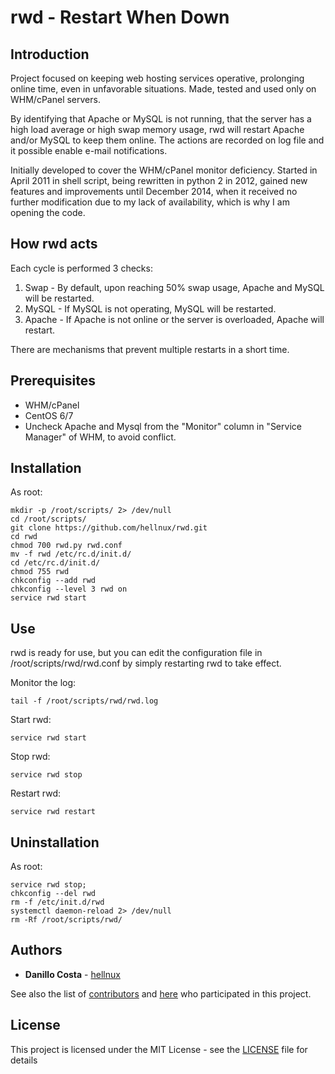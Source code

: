 # rwd - Restart When Down

## Introduction

Project focused on keeping web hosting services operative, prolonging online time, even in unfavorable situations. Made, tested and used only on WHM/cPanel servers.

By identifying that Apache or MySQL is not running, that the server has a high load average or high swap memory usage, rwd will restart Apache and/or MySQL to keep them online. The actions are recorded on log file and it possible enable e-mail notifications.

Initially developed to cover the WHM/cPanel monitor deficiency. Started in April 2011 in shell script, being rewritten in python 2 in 2012, gained new features and improvements until December 2014, when it received no further modification due to my lack of availability, which is why I am opening the code.

## How rwd acts

Each cycle is performed 3 checks:

1. Swap - By default, upon reaching 50% swap usage, Apache and MySQL will be restarted.
2. MySQL - If MySQL is not operating, MySQL will be restarted.
3. Apache - If Apache is not online or the server is overloaded, Apache will restart.

There are mechanisms that prevent multiple restarts in a short time.

## Prerequisites

- WHM/cPanel
- CentOS 6/7
- Uncheck Apache and Mysql from the "Monitor" column in "Service Manager" of WHM, to avoid conflict.

## Installation

As root:

```
mkdir -p /root/scripts/ 2> /dev/null
cd /root/scripts/
git clone https://github.com/hellnux/rwd.git
cd rwd
chmod 700 rwd.py rwd.conf
mv -f rwd /etc/rc.d/init.d/
cd /etc/rc.d/init.d/
chmod 755 rwd
chkconfig --add rwd
chkconfig --level 3 rwd on
service rwd start
```

## Use

rwd is ready for use, but you can edit the configuration file in /root/scripts/rwd/rwd.conf by simply restarting rwd to take effect.

Monitor the log:
```
tail -f /root/scripts/rwd/rwd.log
```

Start rwd:
```
service rwd start
```

Stop rwd:
```
service rwd stop
```

Restart rwd:
```
service rwd restart
```

## Uninstallation

As root:

```
service rwd stop;
chkconfig --del rwd
rm -f /etc/init.d/rwd
systemctl daemon-reload 2> /dev/null
rm -Rf /root/scripts/rwd/
```

## Authors

* **Danillo Costa** - [hellnux](https://github.com/hellnux)

See also the list of [contributors](https://github.com/hellnux/rwd/contributors) and [here](CONTRIBUTING.md) who participated in this project.

## License

This project is licensed under the MIT License - see the [LICENSE](LICENSE) file for details